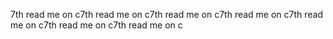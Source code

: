 7th read me on c7th read me on c7th read me on c7th read me on c7th read me on c7th read me on c7th read me on c
